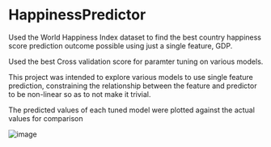 # HappinessPredictor
Used the World Happiness Index dataset to find the best country happiness score prediction outcome possible using just a single feature, GDP.

Used the best Cross validation score for paramter tuning on various models.

This project was intended to explore various models to use single feature prediction, constraining the relationship between the feature and predictor to be non-linear so as to not make it trivial.

The predicted values of each tuned model were plotted against the actual values for comparison

![image](https://github.com/user-attachments/assets/37a7d639-e104-4985-9fad-73e8355d1e95)
